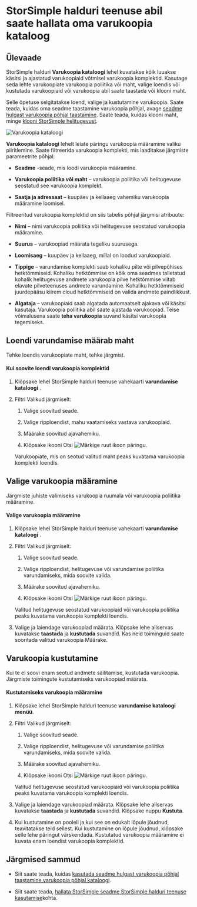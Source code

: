 <properties 
   pageTitle="Hallata oma StorSimple varukoopia kataloogi | Microsoft Azure'i"
   description="Selgitab, kuidas kasutada lehe StorSimple halduri teenuse varukoopia kataloogi loend, valida ja kustutada varukoopia Komplektid maht."
   services="storsimple"
   documentationCenter="NA"
   authors="SharS"
   manager="carmonm"
   editor="" />
<tags 
   ms.service="storsimple"
   ms.devlang="NA"
   ms.topic="article"
   ms.tgt_pltfrm="NA"
   ms.workload="TBD"
   ms.date="04/28/2016"
   ms.author="v-sharos" />

# <a name="use-the-storsimple-manager-service-to-manage-your-backup-catalog"></a>StorSimple halduri teenuse abil saate hallata oma varukoopia kataloog

## <a name="overview"></a>Ülevaade

StorSimple halduri **Varukoopia kataloogi** lehel kuvatakse kõik luuakse käsitsi ja ajastatud varukoopiaid võtmisel varukoopia komplektid. Kasutage seda lehte varukoopiate varukoopia poliitika või maht, valige loendis või kustutada varukoopiaid või varukoopia abil saate taastada või klooni maht.

Selle õpetuse selgitatakse loend, valige ja kustutamine varukoopia. Saate teada, kuidas oma seadme taastamine varukoopia põhjal, avage [seadme hulgast varukoopia põhjal taastamine](storsimple-restore-from-backup-set.md). Saate teada, kuidas klooni maht, minge [klooni StorSimple helitugevust](storsimple-clone-volume.md).

![Varukoopia kataloogi](./media/storsimple-manage-backup-catalog/backupcatalog.png) 

**Varukoopia kataloogi** lehelt leiate päringu varukoopia määramine valiku piiritlemine. Saate filtreerida varukoopia komplekti, mis laaditakse järgmiste parameetrite põhjal:

- **Seadme** -seade, mis loodi varukoopia määramine.

- **Varukoopia poliitika või maht** – varukoopia poliitika või helitugevuse seostatud see varukoopia komplekt.

- **Saatja ja adressaat** – kuupäev ja kellaaeg vahemiku varukoopia määramine loomisel.

Filtreeritud varukoopia komplektid on siis tabelis põhjal järgmisi atribuute:

- **Nimi** – nimi varukoopia poliitika või helitugevuse seostatud varukoopia määramine.

- **Suurus** – varukoopiad määrata tegeliku suurusega.

- **Loomisaeg** – kuupäev ja kellaaeg, millal on loodud varukoopiaid. 

- **Tippige** – varundamise komplekti saab kohaliku pilte või pilvepõhises hetktõmmiseid. Kohaliku hetktõmmise on kõik oma seadmes talletatud kohalik helitugevuse andmete varukoopia pilve hetktõmmise viitab elavate pilveteenuses andmete varundamine. Kohaliku hetktõmmiseid juurdepääsu kiirem cloud hetktõmmiseid on valida andmete paindlikkust.

- **Algataja** – varukoopiaid saab algatada automaatselt ajakava või käsitsi kasutaja. Varukoopia poliitika abil saate ajastada varukoopiad. Teise võimalusena saate **teha varukoopia** suvand käsitsi varukoopia tegemiseks.

## <a name="list-backup-sets-for-a-volume"></a>Loendi varundamise määrab maht
 
Tehke loendis varukoopiate maht, tehke järgmist.

#### <a name="to-list-backup-sets"></a>Kui soovite loendi varukoopia komplektid

1. Klõpsake lehel StorSimple halduri teenuse vahekaarti **varundamise kataloogi** .

2. Filtri Valikud järgmiselt:

    1. Valige soovitud seade.

    2. Valige ripploendist, mahu vaatamiseks vastava varukoopiaid.

    3. Määrake soovitud ajavahemiku.

    4. Klõpsake ikooni Otsi ![Märkige ruut ikoon](./media/storsimple-manage-backup-catalog/HCS_CheckIcon.png) päringu.
 
    Varukoopiate, mis on seotud valitud maht peaks kuvatama varukoopia komplekti loendis.

## <a name="select-a-backup-set"></a>Valige varukoopia määramine

Järgmiste juhiste valimiseks varukoopia ruumala või varukoopia poliitika määramine.

#### <a name="to-select-a-backup-set"></a>Valige varukoopia määramine

1. Klõpsake lehel StorSimple halduri teenuse vahekaarti **varundamise kataloogi** .

2. Filtri Valikud järgmiselt:

    1. Valige soovitud seade.

    2. Valige ripploendist, helitugevuse või varundamise poliitika varundamiseks, mida soovite valida.

    3. Määrake soovitud ajavahemiku.

    4. Klõpsake ikooni Otsi ![Märkige ruut ikoon](./media/storsimple-manage-backup-catalog/HCS_CheckIcon.png) päringu.

    Valitud helitugevuse seostatud varukoopiaid või varukoopia poliitika peaks kuvatama varukoopia komplekti loendis.

3. Valige ja laiendage varukoopiad määrata. Klõpsake lehe allservas kuvatakse **taastada** ja **kustutada** suvandid. Kas neid toiminguid saate sooritada valitud varukoopia Määrake.

## <a name="delete-a-backup-set"></a>Varukoopia kustutamine

Kui te ei soovi enam seotud andmete säilitamise, kustutada varukoopia. Järgmiste toimingute kustutamiseks varukoopiad määrata.

#### <a name="to-delete-a-backup-set"></a>Kustutamiseks varukoopia määramine

1. Klõpsake lehel StorSimple halduri teenuse **varundamise kataloogi menüü**.

2. Filtri Valikud järgmiselt:

    1. Valige soovitud seade.

    2. Valige ripploendist, helitugevuse või varundamise poliitika varundamiseks, mida soovite valida.

    3. Määrake soovitud ajavahemiku.

    4. Klõpsake ikooni Otsi ![Märkige ruut ikoon](./media/storsimple-manage-backup-catalog/HCS_CheckIcon.png) päringu.

    Valitud helitugevuse seostatud varukoopiaid või varukoopia poliitika peaks kuvatama varukoopia komplekti loendis.

3. Valige ja laiendage varukoopiad määrata. Klõpsake lehe allservas kuvatakse **taastada** ja **kustutada** suvandid. Klõpsake nuppu **Kustuta**.

4. Kui kustutamine on pooleli ja kui see on edukalt lõpule jõudnud, teavitatakse teid sellest. Kui kustutamine on lõpule jõudnud, klõpsake selle lehe päringut värskendada. Kustutatud varukoopia määramine ei kuvata enam loendist varukoopia komplektid.

## <a name="next-steps"></a>Järgmised sammud

- Siit saate teada, kuidas [kasutada seadme hulgast varukoopia põhjal taastamine varukoopia põhjal kataloogi](storsimple-restore-from-backup-set.md).

- Siit saate teada, [hallata StorSimple seadme StorSimple halduri teenuse kasutamise](storsimple-manager-service-administration.md)kohta.
